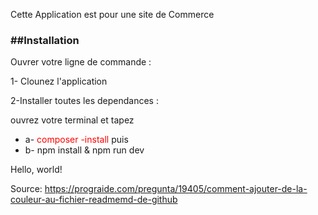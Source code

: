 <p>Cette Application est pour une site de Commerce</p>
<h3>##Installation</h3>
Ouvrer votre ligne de commande :
<p>1- Clounez l'application</p>

<p>2-Installer toutes les dependances :</p>
ouvrez votre terminal et tapez
<ul>
    <li>a- <span style="color :red"> composer -install</span> puis</li>
    <li>b- npm install & npm run dev</li>
</ul>
<text font-size="16" x="10" y="20"> <tspan fill="red">Hello</tspan>, <tspan fill="green">world</tspan>! </text>

Source: https://prograide.com/pregunta/19405/comment-ajouter-de-la-couleur-au-fichier-readmemd-de-github
